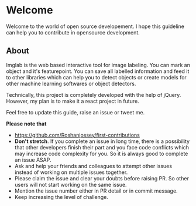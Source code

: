 # Welcome

Welcome to the world of open source developement. I hope this guideline can help you to contribute in opensource development.

## About
Imglab is the web based interactive tool for image labeling. You can mark an object and it's featurepoint. You can save all labelled information and feed it to other libraries which can help you to detect objects or create models for other machine learning softwares or object detectors.

Technically, this project is completely developed with the help of jQuery. However, my plan is to make it a react project in future.

Feel free to update this guide, raise an issue or tweet me.

**Please note that**

* https://github.com/Roshanjossey/first-contributions
* **Don't stretch**. If you complete an issue in long time, there is a possibility that other developers finish their part and you face code conflicts which may increase code complexity for you. So it is always good to complete an issue ASAP. 
* Ask and help your friends and colleagues to attempt other issues instead of working on multiple issues together.
* Please claim the issue and clear your doubts before raising PR. So other users will not start working on the same issue.
* Mention the issue number either in PR detail or in commit message.
* Keep increasing the level of challenge.
